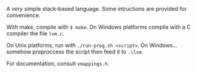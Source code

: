 A _very_ simple stack-based language.
Some intructions are provided for convenience.

With make, compile with `$ make`.
On Windows platforms compile with a C compiler the file `lvm.c`.

On Unix platforms, run with `./run-prog.sh <script>`.
On Windows... somehow preproccess the script then feed it to `.\lvm`.

For documentation, consult `vmappings.h`.
